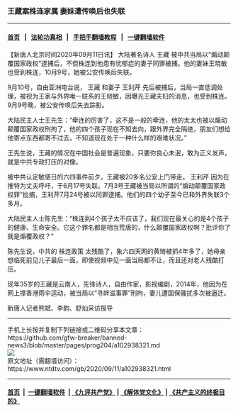 ### 王藏案株连家属 妻妹遭传唤后也失联
------------------------

#### [首页](https://github.com/gfw-breaker/banned-news3/blob/master/README.md) &nbsp;&nbsp;|&nbsp;&nbsp; [法轮功真相](https://github.com/begood0513/basic/blob/master/README.md)  &nbsp;&nbsp;|&nbsp;&nbsp; [手把手翻墙教程](https://github.com/gfw-breaker/guides/wiki)  &nbsp;&nbsp;|&nbsp;&nbsp; [一键翻墙软件](https://github.com/gfw-breaker/nogfw/blob/master/README.md)  



<div><div class="post_content" itemprop="articleBody">
 <p>
  【新唐人北京时间2020年09月11日讯】
  <ok href="https://www.ntdtv.com/gb/大陆著名诗人.htm">
   大陆著名诗人
  </ok>
  <ok href="https://www.ntdtv.com/gb/王藏.htm">
   王藏
  </ok>
  被中共当局以“煽动颠覆国家政权”逮捕后，不但株连到他患有忧郁症的妻子同罪被捕。他的妻妹王晓敏也受到株连，10月9号，她被公安传唤后失联。
 </p>
 <p>
  9月10号，自由亚洲电台说，
  <ok href="https://www.ntdtv.com/gb/王藏.htm">
   王藏
  </ok>
  和妻子
  <ok href="https://www.ntdtv.com/gb/王利芹.htm">
   王利芹
  </ok>
  先后被捕后，当局一直低调处理，被视为王家与外界唯一联系的王晓敏，因曝光王藏夫妇的消息，也受到株连。9月9号晚，被公安传唤后失去踪影。
 </p>
 <p>
  大陆民主人士王先生：“牵连的厉害了，这不是一般的牵连，他的太太也被以煽动颠覆国家政权刑拘了，他的四个孩子现在不知去向，跟外界完全隔绝，朋友们想给他寄点东西都寄不过去，不知道现在处于一种什么样的艰难状况。”
 </p>
 <p>
  王先生说，王藏的情况在中国社会是普遍现象，只要你良心未泯，敢为正义发声，就是中共专政打压的对像。
 </p>
 <p>
  被中共认定敏感日的六四事件前夕，王藏被20多名公安上门带走。
  <ok href="https://www.ntdtv.com/gb/王利芹.htm">
   王利芹
  </ok>
  因为在推特为丈夫呼吁，于6月17号失联。7月3号王藏被当局以所谓的“煽动颠覆国家政权罪”批捕，王利芹7月24号被以同罪逮捕。他们的四个幼子至今已和外界失联3个多月。
 </p>
 <p>
  大陆民主人士陈先生：“株连到4个孩子太不应该了，我们现在最关心的是4个孩子的健康、生命安全。它这个罪名都是相当荒唐的，什么颠覆国家政权啊？批评你了就是煽覆政权？”
 </p>
 <p>
  陈先生说，中共的
  <ok href="https://www.ntdtv.com/gb/株连政策.htm">
   株连政策
  </ok>
  太残酷了，象六四天网的黄琦被抓4年多了，她母亲想临死前见儿子最后一面，即使视频中见一面当局都不让，而且还对老人残酷打压。
 </p>
 <p>
  现年35岁的王藏是云南人，先锋诗人，自由作家，影视编剧，2014年，他因为在网上撑香港雨伞运动，被当局以“寻衅滋事罪”刑拘，妻儿遭国保骚扰多次被逼迁。
 </p>
 <p>
  新唐人记者熊斌、李韵、舒灿采访报导
 </p>
 <div class="single_ad">
 </div>
</div>
</div>
<hr/>
手机上长按并复制下列链接或二维码分享本文章：<br/>
https://github.com/gfw-breaker/banned-news3/blob/master/pages/prog204/a102938321.md <br/>
<a href='https://github.com/gfw-breaker/banned-news3/blob/master/pages/prog204/a102938321.md'><img src='https://github.com/gfw-breaker/banned-news3/blob/master/pages/prog204/a102938321.md.png'/></a> <br/>
原文地址（需翻墙访问）：https://www.ntdtv.com/gb/2020/09/11/a102938321.html


------------------------
#### [首页](https://github.com/gfw-breaker/banned-news3/blob/master/README.md) &nbsp;|&nbsp; [一键翻墙软件](https://github.com/gfw-breaker/nogfw/blob/master/README.md) &nbsp;| [《九评共产党》](https://github.com/gfw-breaker/9ping.md/blob/master/README.md#九评之一评共产党是什么) | [《解体党文化》](https://github.com/gfw-breaker/jtdwh.md/blob/master/README.md) | [《共产主义的终极目的》](https://github.com/gfw-breaker/gczydzjmd.md/blob/master/README.md)


<img src='http://gfw-breaker.win/banned-news3/pages/prog204/a102938321.md' width='0px' height='0px'/>